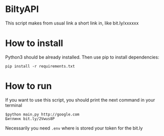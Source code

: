 # BiltyAPI
This script makes from usual link a short link in, like bit.ly/xxxxxx

# How to install

Python3 should be already installed. Then use pip to install dependencies:

    pip install -r requirements.txt

# How to run

If you want to use this script, you should print the next command in your terminal

    $python main.py http://google.com
    Битлинк bit.ly/2Vwus8P

Necessarily you need ```.env``` where is stored your token for the bit.ly  

